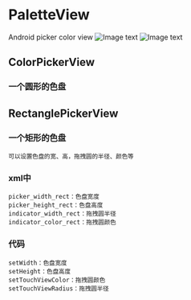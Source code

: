 # PaletteView
Android picker color view
![Image text](https://raw.githubusercontent.com/pzhj1216/PaletteView/master/image/device-2018-11-26-115116.png)
![Image text](https://raw.githubusercontent.com/pzhj1216/PaletteView/master/image/device-2018-11-26-115136.png)
## ColorPickerView
### 一个圆形的色盘

## RectanglePickerView
### 一个矩形的色盘
    可以设置色盘的宽、高，拖拽圆的半径、颜色等
### xml中
    picker_width_rect：色盘宽度
    picker_height_rect：色盘高度
    indicator_width_rect：拖拽圆半径
    indicator_color_rect：拖拽圆颜色
### 代码
    setWidth：色盘宽度
    setHeight：色盘高度
    setTouchViewColor：拖拽圆颜色
    setTouchViewRadius：拖拽圆半径



